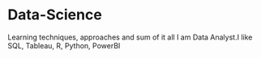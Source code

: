 # Data-Science
Learning techniques, approaches and sum of it all
 I am Data Analyst.I like SQL, Tableau, R, Python, PowerBI  
